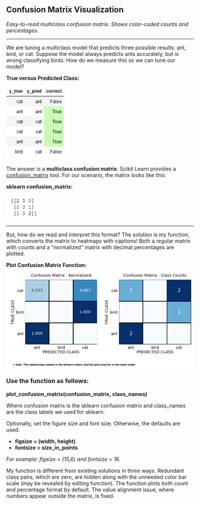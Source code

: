## Confusion Matrix Visualization
*Easy-to-read multiclass confusion matrix.  Shows color-coded counts and percentages.*
***
We are tuning a multiclass model that predicts three possible results: ant, bird, or cat.  Suppose the model always predicts ants accurately, but is wrong classifying birds.  How do we measure this so we can tune our model?

**True versus Predicted Class:**

![Alt text](images/Example-category-data.PNG)

The answer is a **multiclass confusion matrix**.  Scikit Learn provides a [confusion_matrix](https://scikit-learn.org/stable/modules/generated/sklearn.metrics.confusion_matrix.html) tool.  For our scenario, the matrix looks like this:

**sklearn confusion_matrix:**

![Alt text](images/sklearn-confusion-matrix.PNG)
***

But, how do we read and interpret this format?  The solution is my function, which converts the matrix to heatmaps with captions!  Both a regular matrix with counts and a "normalized" matrix with decimal percentages are plotted.

**Plot Confusion Matrix Function:**
![Alt text](images/cm-heatmap.PNG)


### Use the function as follows:

**plot_confusion_matrix(confusion_matrix, class_names)**

Where confusion matrix is the sklearn confusion matrix and class_names are the class labels we used for sklearn.

Optionally, set the figure size and font size.  Otherwise, the defaults are used.

* **figsize = (width, height)**    
* **fontsize = size_in_points**

*For example:  figsize = (15,6) and fontsize = 16.*

My function is different from existing solutions in three ways.  Redundant class pairs, which are zero, are hidden along with the unneeded color bar scale (may be revealed by editing function).  The function plots both count and percentage format by default.  The value alignment issue, where numbers appear outside the matrix, is fixed.
